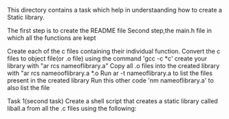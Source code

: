 This directory contains a task which help in understaanding how to create a Static library.

The first step is to create the README file
Second step,the main.h file in which all the functions are kept

Create each of the c files containing their individual function.
Convert the c files to object file(or .o file) using the command 'gcc -c *c'
create your library with "ar rcs nameoflibrary.a" 
Copy all .o files into the created library with "ar rcs nameooflibrary.a *.o
Run ar -t nameoflibrary.a to list the files present in the created library
Run this other code 'nm nameoflibrary.a' to also list the file

Task 1(second task)
Create a shell script that creates a static library called liball.a from all the .c files using the following:


